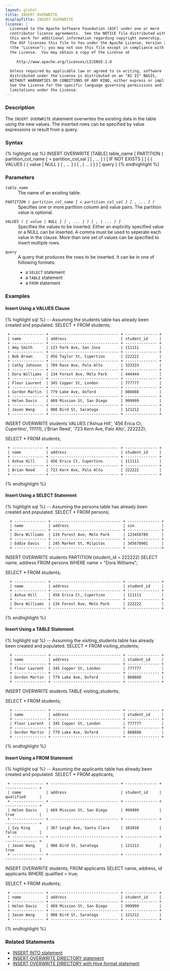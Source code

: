 ```yaml
---
layout: global
title: INSERT OVERWRITE
displayTitle: INSERT OVERWRITE
license: |
  Licensed to the Apache Software Foundation (ASF) under one or more
  contributor license agreements.  See the NOTICE file distributed with
  this work for additional information regarding copyright ownership.
  The ASF licenses this file to You under the Apache License, Version 2.0
  (the "License"); you may not use this file except in compliance with
  the License.  You may obtain a copy of the License at
 
     http://www.apache.org/licenses/LICENSE-2.0
 
  Unless required by applicable law or agreed to in writing, software
  distributed under the License is distributed on an "AS IS" BASIS,
  WITHOUT WARRANTIES OR CONDITIONS OF ANY KIND, either express or implied.
  See the License for the specific language governing permissions and
  limitations under the License.
---
```


### Description

The `INSERT OVERWRITE` statement overwrites the existing data in the table using the new values. The inserted rows can be specified by value expressions or result from a query.

### Syntax
{% highlight sql %}
INSERT OVERWRITE [TABLE] table_name
    [ PARTITION ( partition_col_name [ = partition_col_val ] [ , ... ] ) [ IF NOT EXISTS ] ]
    { { VALUES ( { value | NULL } [ , ... ] ) [ , ( ... ) ] } | query }
{% endhighlight %}

### Parameters
<dl>
  <dt><code><em>table_name</em></code></dt>
  <dd>The name of an existing table.</dd>
</dl>

<dl>
  <dt><code><em>PARTITION ( partition_col_name [ = partition_col_val ] [ , ... ] )</em></code></dt>
  <dd>Specifies one or more partition column and value pairs. The partition value is optional.</dd>
</dl>

<dl>
  <dt><code><em>VALUES ( { value | NULL } [ , ... ] ) [ , ( ... ) ]</em></code></dt>
  <dd>Specifies the values to be inserted. Either an explicitly specified value or a NULL can be inserted. A comma must be used to seperate each value in the clause. More than one set of values can be specified to insert multiple rows.</dd>
</dl>

<dl>
  <dt><code><em>query</em></code></dt>
  <dd>A query that produces the rows to be inserted. It can be in one of following formats:
    <ul>
      <li>a <code>SELECT</code> statement</li>
      <li>a <code>TABLE</code> statement</li>
      <li>a <code>FROM</code> statement</li>
    </ul>
   </dd>
</dl>

### Examples
#### Insert Using a VALUES Clause
{% highlight sql %}
 -- Assuming the students table has already been created and populated.
 SELECT * FROM students;

     + -------------- + ------------------------------ + -------------- +
     | name           | address                        | student_id     |
     + -------------- + ------------------------------ + -------------- +
     | Amy Smith      | 123 Park Ave, San Jose         | 111111         |
     + -------------- + ------------------------------ + -------------- +
     | Bob Brown      | 456 Taylor St, Cupertino       | 222222         |
     + -------------- + ------------------------------ + -------------- +
     | Cathy Johnson  | 789 Race Ave, Palo Alto        | 333333         |
     + -------------- + ------------------------------ + -------------- +
     | Dora Williams  | 134 Forest Ave, Melo Park      | 444444         |
     + -------------- + ------------------------------ + -------------- +
     | Fleur Laurent  | 345 Copper St, London          | 777777         |
     + -------------- + ------------------------------ + -------------- +
     | Gordon Martin  | 779 Lake Ave, Oxford           | 888888         |
     + -------------- + ------------------------------ + -------------- +
     | Helen Davis    | 469 Mission St, San Diego      | 999999         |
     + -------------- + ------------------------------ + -------------- +
     | Jason Wang     | 908 Bird St, Saratoga          | 121212         |
     + -------------- + ------------------------------ + -------------- +

 INSERT OVERWRITE students
     VALUES ('Ashua Hill', '456 Erica Ct, Cupertino', 111111),
            ('Brian Reed', '723 Kern Ave, Palo Alto', 222222);

 SELECT * FROM students;

     + -------------- + ------------------------------ + -------------- +
     | name           | address                        | student_id     |
     + -------------- + ------------------------------ + -------------- +
     | Ashua Hill     | 456 Erica Ct, Cupertino        | 111111         |
     + -------------- + ------------------------------ + -------------- +
     | Brian Reed     | 723 Kern Ave, Palo Alto        | 222222         |
     + -------------- + ------------------------------ + -------------- +
{% endhighlight %}

#### Insert Using a SELECT Statement
{% highlight sql %}
 -- Assuming the persons table has already been created and populated.
 SELECT * FROM persons;

      + -------------- + ------------------------------ + -------------- +
      | name           | address                        | ssn            |
      + -------------- + ------------------------------ + -------------- +
      | Dora Williams  | 134 Forest Ave, Melo Park      | 123456789      |
      + -------------- + ------------------------------ + -------------- +
      | Eddie Davis    | 245 Market St, Milpitas        | 345678901      |
      + -------------- + ------------------------------ + ---------------+

 INSERT OVERWRITE students PARTITION (student_id = 222222)
     SELECT name, address FROM persons WHERE name = "Dora Williams";

 SELECT * FROM students;

      + -------------- + ------------------------------ + -------------- +
      | name           | address                        | student_id     |
      + -------------- + ------------------------------ + -------------- +
      | Ashua Hill     | 456 Erica Ct, Cupertino        | 111111         |
      + -------------- + ------------------------------ + -------------- +
      | Dora Williams  | 134 Forest Ave, Melo Park      | 222222         |
      + -------------- + ------------------------------ + -------------- +
{% endhighlight %}

#### Insert Using a TABLE Statement
{% highlight sql %}
 -- Assuming the visiting_students table has already been created and populated.
 SELECT * FROM visiting_students;

      + -------------- + ------------------------------ + -------------- +
      | name           | address                        | student_id     |
      + -------------- + ------------------------------ + -------------- +
      | Fleur Laurent  | 345 Copper St, London          | 777777         |
      + -------------- + ------------------------------ + -------------- +
      | Gordon Martin  | 779 Lake Ave, Oxford           | 888888         |
      + -------------- + ------------------------------ + -------------- +

 INSERT OVERWRITE students TABLE visiting_students;

 SELECT * FROM students;

      + -------------- + ------------------------------ + -------------- +
      | name           | address                        | student_id     |
      + -------------- + ------------------------------ + -------------- +
      | Fleur Laurent  | 345 Copper St, London          | 777777         |
      + -------------- + ------------------------------ + -------------- +
      | Gordon Martin  | 779 Lake Ave, Oxford           | 888888         |
      + -------------- + ------------------------------ + -------------- +
{% endhighlight %}

#### Insert Using a FROM Statement
{% highlight sql %}
 -- Assuming the applicants table has already been created and populated.
 SELECT * FROM applicants;

     + -------------- + ------------------------------ + -------------- + -------------- +
     | name           | address                        | student_id     | qualified      |
     + -------------- + ------------------------------ + -------------- + -------------- +
     | Helen Davis    | 469 Mission St, San Diego      | 999999         | true           |
     + -------------- + ------------------------------ + -------------- + -------------- +
     | Ivy King       | 367 Leigh Ave, Santa Clara     | 101010         | false          |
     + -------------- + ------------------------------ + -------------- + -------------- +
     | Jason Wang     | 908 Bird St, Saratoga          | 121212         | true           |
     + -------------- + ------------------------------ + -------------- + -------------- +

 INSERT OVERWRITE students;
      FROM applicants SELECT name, address, id applicants WHERE qualified = true;

 SELECT * FROM students;

     + -------------- + ------------------------------ + -------------- +
     | name           | address                        | student_id     |
     + -------------- + ------------------------------ + -------------- +
     | Helen Davis    | 469 Mission St, San Diego      | 999999         |
     + -------------- + ------------------------------ + -------------- +
     | Jason Wang     | 908 Bird St, Saratoga          | 121212         |
     + -------------- + ------------------------------ + -------------- +
{% endhighlight %}

### Related Statements
  * [INSERT INTO statement](sql-ref-syntax-dml-insert-into.html)
  * [INSERT OVERWRITE DIRECTORY statement](sql-ref-syntax-dml-insert-overwrite-directory.html)
  * [INSERT OVERWRITE DIRECTORY with Hive format statement](sql-ref-syntax-dml-insert-overwrite-directory-hive.html)
